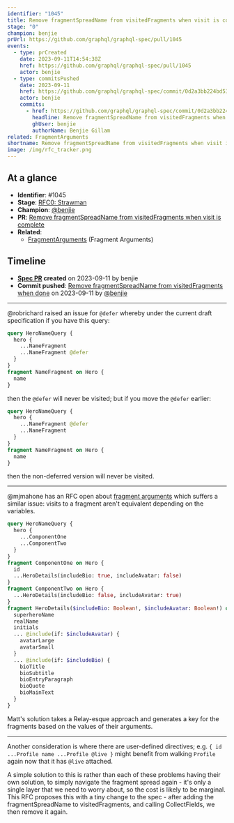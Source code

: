 ```yaml
---
identifier: "1045"
title: Remove fragmentSpreadName from visitedFragments when visit is complete
stage: "0"
champion: benjie
prUrl: https://github.com/graphql/graphql-spec/pull/1045
events:
  - type: prCreated
    date: 2023-09-11T14:54:38Z
    href: https://github.com/graphql/graphql-spec/pull/1045
    actor: benjie
  - type: commitsPushed
    date: 2023-09-11
    href: https://github.com/graphql/graphql-spec/commit/0d2a3bb224bd5304c62535194ed922d7d03e759a
    actor: benjie
    commits:
      - href: https://github.com/graphql/graphql-spec/commit/0d2a3bb224bd5304c62535194ed922d7d03e759a
        headline: Remove fragmentSpreadName from visitedFragments when done
        ghUser: benjie
        authorName: Benjie Gillam
related: FragmentArguments
shortname: Remove fragmentSpreadName from visitedFragments when visit is complete
image: /img/rfc_tracker.png
---
```


## At a glance

- **Identifier**: #1045
- **Stage**: [RFC0: Strawman](https://github.com/graphql/graphql-spec/blob/main/CONTRIBUTING.md#stage-0-strawman)
- **Champion**: [@benjie](https://github.com/benjie)
- **PR**: [Remove fragmentSpreadName from visitedFragments when visit is complete](https://github.com/graphql/graphql-spec/pull/1045)
- **Related**:
  - [FragmentArguments](/rfcs/FragmentArguments "Fragment Arguments / RFC0") (Fragment Arguments)

<!-- BEGIN_CUSTOM_TEXT -->



<!-- END_CUSTOM_TEXT -->

## Timeline

- **[Spec PR](https://github.com/graphql/graphql-spec/pull/1045) created** on 2023-09-11 by benjie
- **Commit pushed**: [Remove fragmentSpreadName from visitedFragments when done](https://github.com/graphql/graphql-spec/commit/0d2a3bb224bd5304c62535194ed922d7d03e759a) on 2023-09-11 by [@benjie](https://github.com/benjie)

<!-- VERBATIM -->

---

@robrichard raised an issue for `@defer` whereby under the current draft specification if you have this query:

```graphql
query HeroNameQuery {
  hero {
    ...NameFragment
    ...NameFragment @defer
  }
}
fragment NameFragment on Hero {
  name
}
```

then the `@defer` will never be visited; but if you move the `@defer` earlier:

```graphql
query HeroNameQuery {
  hero {
    ...NameFragment @defer
    ...NameFragment
  }
}
fragment NameFragment on Hero {
  name
}
```

then the non-deferred version will never be visited.

---

@mjmahone has an RFC open about [fragment arguments](https://github.com/graphql/graphql-wg/blob/main/rfcs/FragmentArguments.md) which suffers a similar issue: visits to a fragment aren't equivalent depending on the variables.

```graphql
query HeroNameQuery {
  hero {
    ...ComponentOne
    ...ComponentTwo
  }
}
fragment ComponentOne on Hero {
  id
  ...HeroDetails(includeBio: true, includeAvatar: false)
}
fragment ComponentTwo on Hero {
  ...HeroDetails(includeBio: false, includeAvatar: true)
}
fragment HeroDetails($includeBio: Boolean!, $includeAvatar: Boolean!) on Hero {
  superheroName
  realName
  initials
  ... @include(if: $includeAvatar) {
    avatarLarge 
    avatarSmall
  }
  ... @include(if: $includeBio) {
    bioTitle
    bioSubtitle
    bioEntryParagraph
    bioQuote
    bioMainText
  }
}
```

Matt's solution takes a Relay-esque approach and generates a key for the fragments based on the values of their arguments.

---

Another consideration is where there are user-defined directives; e.g. `{ id ...Profile name ...Profile @live }` might benefit from walking `Profile` again now that it has `@live` attached.

A simple solution to this is rather than each of these problems having their own solution, to simply navigate the fragment spread again - it's only a single layer that we need to worry about, so the cost is likely to be marginal. This RFC proposes this with a tiny change to the spec - after adding the fragmentSpreadName to visitedFragments, and calling CollectFields, we then remove it again.
